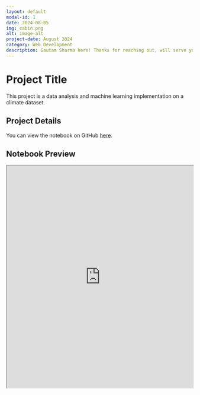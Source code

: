 ```yaml
---
layout: default
modal-id: 1
date: 2024-08-05
img: cabin.png
alt: image-alt
project-date: August 2024
category: Web Development
description: Gautam Sharma here! Thanks for reaching out, will serve you very soon. Thanks :)
---
```


# Project Title

This project is a data analysis and machine learning implementation on a climate dataset.

## Project Details

You can view the notebook on GitHub [here](https://github.com/Gautam-02s/Kaggle-Notebooks/blob/main/climate-change.ipynb).

## Notebook Preview

<iframe src="https://nbviewer.jupyter.org/github/Gautam-02s/Kaggle-Notebooks/blob/main/climate-change.ipynb" width="100%" height="600px"></iframe>

